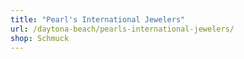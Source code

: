 ```yaml
---
title: "Pearl's International Jewelers"
url: /daytona-beach/pearls-international-jewelers/
shop: Schmuck
---
```

